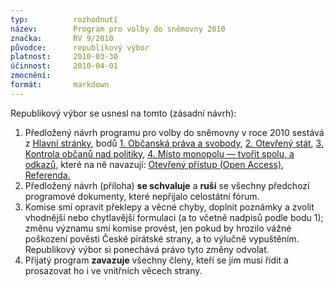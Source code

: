 ```yaml
---
typ:          rozhodnutí
název:        Program pro volby do sněmovny 2010
značka:       RV 9/2010
původce:      republikový výbor
platnost:     2010-03-30
účinnost:     2010-04-01
zmocnění:     
formát:       markdown
---
```

Republikový výbor se usnesl na tomto (zásadní návrh):

1. Předložený návrh programu pro volby do sněmovny v roce 2010 sestává z [Hlavní stránky](http://www.pirati.cz/volby2010/start), bodů [1. Občanská práva a svobody](http://www.pirati.cz/volby2010/pravoasvoboda), [2. Otevřený stát](http://www.pirati.cz/volby2010/otevrenystat), [3. Kontrola občanů nad politiky](http://www.pirati.cz/volby2010/primadem), [4. Místo monopolu — tvořit spolu, a odkazů](http://www.pirati.cz/volby2010/kultura), které na ně navazují: [Otevřený přístup (Open Access)](http://www.pirati.cz/kci/openaccess), [Referenda.](http://www.pirati.cz/koss/referenda)
1. Předložený návrh (příloha) **se schvaluje** a **ruší** se všechny předchozí programové dokumenty, které nepřijalo celostátní fórum.
2. Komise smí opravit překlepy a věcné chyby, doplnit poznámky a zvolit vhodnější nebo chytlavější formulaci (a to včetně nadpisů podle bodu 1); změnu významu smí komise provést, jen pokud by hrozilo vážné poškození pověsti České pirátské strany, a to výlučně vypuštěním. Republikový výbor si ponechává právo tyto změny odvolat.
3. Přijatý program **zavazuje** všechny členy, kteří se jím musí řídit a prosazovat ho i ve vnitřních věcech strany.
